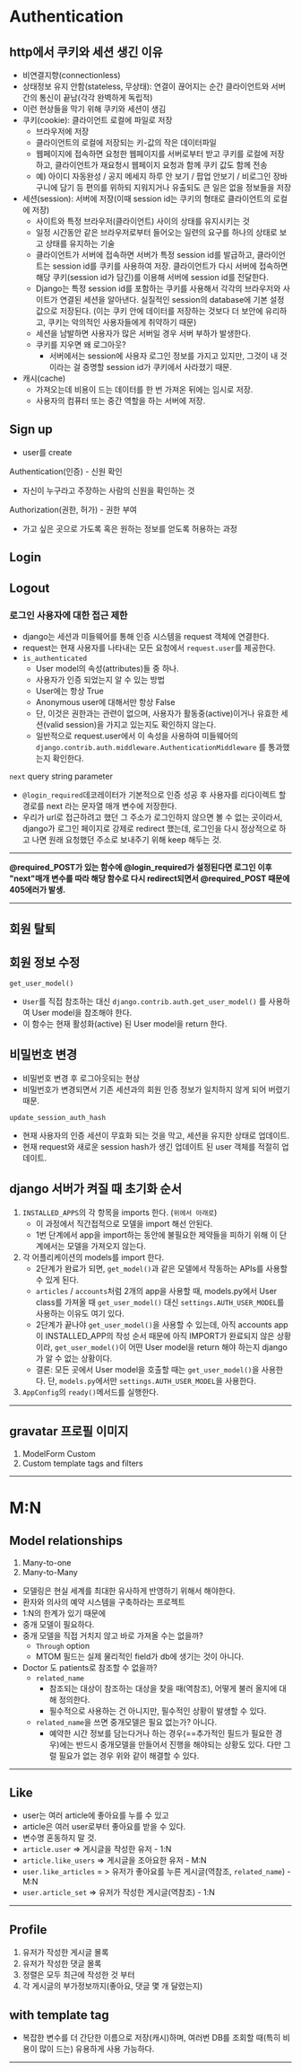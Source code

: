 # Authentication

## http에서 쿠키와 세션 생긴 이유

- 비연결지향(connectionless)
- 상태정보 유지 안함(stateless, 무상태): 연결이 끊어지는 순간 클라이언트와 서버간의 통신이 끝남(각각 완벽하게 독립적)
- 이런 현상들을 막기 위해 쿠키와 세션이 생김
- 쿠키(cookie): 클라이언트 로컬에 파일로 저장
  - 브라우저에 저장
  - 클라이언트의 로컬에 저장되는 키-값의 작은 데이터파일
  - 웹페이지에 접속하면 요청한 웹페이지를 서버로부터 받고 쿠키를 로컬에 저장하고, 클라이언트가 재요청시 웹페이지 요청과 함께 쿠키 값도 함께 전송
  - 예) 아이디 자동완성 / 공지 메세지 하루 안 보기 / 팝업 안보기 / 비로그인 장바구니에 담기 등 편의를 위하되 지워지거나 유출되도 큰 일은 없을 정보들을 저장
- 세션(session): 서버에 저장(이때 session id는 쿠키의 형태로 클라이언트의 로컬에 저장)
  - 사이트와 특정 브라우저(클라이언트) 사이의 상태를 유지시키는 것
  - 일정 시간동안 같은 브라우저로부터 들어오는 일련의 요구를 하나의 상태로 보고 상태를 유지하는 기술
  - 클라이언트가 서버에 접속하면 서버가 특정 session id를 발급하고, 클라이언트는 session id를 쿠키를 사용하여 저장. 클라이언트가 다시 서버에 접속하면 해당 쿠키(session id가 담긴)를 이용해 서버에 session id를 전달한다.
  - Django는 특정 session id를 포함하는 쿠키를 사용해서 각각의 브라우저와 사이트가 연결된 세션을 알아낸다. 실질적인 session의 database에 기본 설정 값으로 저장된다. (이는 쿠키 안에 데이터를 저장하는 것보다 더 보안에 유리하고, 쿠키는 악의적인 사용자들에게 취약하기 때문)
  - 세션을 남발하면 사용자가 많은 서버일 경우 서버 부하가 발생한다.
  - 쿠키를 지우면 왜 로그아웃?
    - 서버에서는 session에 사용자 로그인 정보를 가지고 있지만, 그것이 내 것이라는 걸 증명할 session id가 쿠키에서 사라졌기 때문.
- 캐시(cache)
  - 가져오는데 비용이 드는 데이터를 한 번 가져온 뒤에는 임시로 저장.
  - 사용자의 컴퓨터 또는 중간 역할을 하는 서버에 저장.

## Sign up

- user를 create

Authentication(인증) - 신원 확인

- 자신이 누구라고 주장하는 사람의 신원을 확인하는 것

Authorization(권한, 허가) - 권한 부여

- 가고 싶은 곳으로 가도록 혹은 원하는 정보를 얻도록 허용하는 과정

## Login

## Logout

### 로그인 사용자에 대한 접근 제한

- django는 세션과 미들웨어를 통해 인증 시스템을 request 객체에 연결한다.
- request는 현재 사용자를 나타내는 모든 요청에서 `request.user`를 제공한다.
- `is_authenticated`
  - User model의 속성(attributes)들 중 하나.
  - 사용자가 인증 되었는지 알 수 있는 방법
  - User에는 항상 True
  - Anonymous user에 대해서만 항상 False
  - 단, 이것은 권한과는 관련이 없으며, 사용자가 활동중(active)이거나 유효한 세션(valid session)을 가지고 있는지도 확인하지 않는다.
  - 일반적으로 request.user에서 이 속성을 사용하여 미들웨어의 `django.contrib.auth.middleware.AuthenticationMiddleware` 를 통과했는지 확인한다.

`next` query string parameter

- `@login_required`데코레이터가 기본적으로 인증 성공 후 사용자를 리다이렉트 할 경로를 next 라는 문자열 매개 변수에 저장한다.
- 우리가 url로 접근하려고 했던 그 주소가 로그인하지 않으면 볼 수 없는 곳이라서, django가 로그인 페이지로 강제로 redirect 했는데, 로그인을 다시 정상적으로 하고 나면 원래 요청했던 주소로 보내주기 위해 keep 해두는 것.

------

**@required_POST가 있는 함수에 @login_required가 설정된다면 로그인 이후 "next"매개 변수를 따라 해당 함수로 다시 redirect되면서 @required_POST 때문에 405에러가 발생.**

------

## 회원 탈퇴

## 회원 정보 수정

`get_user_model()`

- `User`를 직접 참조하는 대신 `django.contrib.auth.get_user_model()` 를 사용하여  User model을 참조해야 한다.
- 이 함수는 현재 활성화(active) 된 User model을 return 한다.

## 비밀번호 변경

- 비밀번호 변경 후 로그아웃되는 현상
- 비밀번호가 변경되면서 기존 세션과의 회원 인증 정보가 일치하지 않게 되어 버렸기 때문.

`update_session_auth_hash`

- 현재 사용자의 인증 세션이 무효화 되는 것을 막고, 세션을 유지한 상태로 업데이트.
- 현재 request와 새로운 session hash가 생긴 업데이트 된 user 객체를 적절히 업데이트.

## django 서버가 켜질 때 초기화 순서

1. `INSTALLED_APPS`의 각 항목을 imports 한다. (`위에서 아래로`)
   - 이 과정에서 직간접적으로 모델을 import 해선 안된다.
   - 1번 단계에서 app을 import하는 동안에 불필요한 제약들을 피하기 위해 이 단계에서는 모델을 가져오지 않는다.
2. 각 어플리케이션의 models를 import 한다.
   - 2단계가 완료가 되면, `get_model()`과 같은 모델에서 작동하는 APIs를 사용할 수 있게 된다. 
   - `articles` / `accounts`처럼 2개의 app을 사용할 때, models.py에서 User class를 가져올 때 `get_user_model()` 대신 `settings.AUTH_USER_MODEL`를 사용하는 이유도 여기 있다.
   - 2단계가 끝나야 `get_user_model()`을 사용할 수 있는데, 아직 accounts app이 INSTALLED_APP의 작성 순서 때문에 아직 IMPORT가 완료되지 않은 상황이라, `get_user_model()`이 어떤 User model을 return 해야 하는지 django가 알 수 없는 상황이다.
   - 결론: 모든 곳에서 User model을 호출할 때는 `get_user_model()`을 사용한다. 단, `models.py`에서만 `settings.AUTH_USER_MODEL`을 사용한다.
3. `AppConfig`의 `ready()`메서드를 실행한다.

------

## gravatar 프로필 이미지

1. ModelForm Custom
2. Custom template tags and filters

------

# M:N

## Model relationships

1. Many-to-one
2. Many-to-Many

- 모델링은 현실 세계를 최대한 유사하게 반영하기 위해서 해야한다.
- 환자와 의사의 예약 시스템을 구축하라는 프로젝트
- 1:N의 한계가 있기 때문에
- 중개 모델이 필요하다.
- 중개 모델을 직접 거치지 않고 바로 가져올 수는 없을까?
  - `Through` option
  - MTOM 필드는 실제 물리적인 field가 db에 생기는 것이 아니다.
- Doctor 도 patients로 참조할 수 없을까?
  - `related_name`
    - 참조되는 대상이 참조하는 대상을 찾을 때(역참조), 어떻게 불러 올지에 대해 정의한다.
    - 필수적으로 사용하는 건 아니지만, 필수적인 상황이 발생할 수 있다.
  - `related_name`을 쓰면 중개모델은 필요 없는가? 아니다.
    - 예약한 시간 정보를 담는다거나 하는 경우(==추가적인 필드가 필요한 경우)에는 반드시 중개모델을 만들어서 진행을 해야되는 상황도 있다. 다만 그럴 필요가 없는 경우 위와 같이 해결할 수 있다.

------

## Like

- user는 여러 article에 좋아요를 누를 수 있고
- article은 여러 user로부터 좋아요를 받을 수 있다.
- 변수명 혼동하지 말 것.
- `article.user` => 게시글을 작성한 유저 - 1:N
- `article.like_users` => 게시글을 조아요한 유저 - M:N
- `user.like_articles` = > 유저가 좋아요를 누른 게시글(역참조, `related_name`) - M:N
- `user.article_set` => 유저가 작성한 게시글(역참조) - 1:N

-------

## Profile

1. 유저가 작성한 게시글 몰록
2. 유저가 작성한 댓글 몰록
3. 정렬은 모두 최근에 작성한 것 부터
4. 각 게시글의 부가정보까지(좋아요, 댓글 몇 개 달렸는지)

## with template tag

- 복잡한 변수를 더 간단한 이름으로 저장(캐시)하며, 여러번 DB를 조회할 때(특히 비용이 많이 드는) 유용하게 사용 가능하다.

------

## 